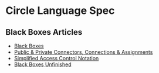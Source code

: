 Circle Language Spec
====================

Black Boxes Articles
--------------------

- [Black Boxes](black-boxes.md)
- [Public & Private Connectors, Connections & Assignments](public-and-private-connectors-connections-and-assignments.md)
- [Simplified Access Control Notation](simplified-access-control-notation.md)
- [Black Boxes Unfinished](black-boxes-unfinished.md)